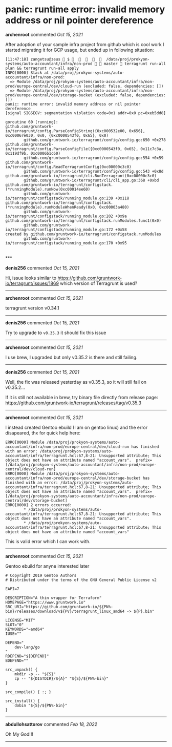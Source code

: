 # panic: runtime error: invalid memory address or nil pointer dereference

**archenroot** commented *Oct 15, 2021*

After adoption of your sample infra project from github which is cool work I started migrating it for GCP usage, but ended up in following situation:
```
[11:47:18] zangetsu@zeus  $           /data/proj/prokyon-systems/auto-accountant/infra/non-prod   master  terragrunt run-all plan && terragrunt run-all apply
INFO[0000] Stack at /data/proj/prokyon-systems/auto-accountant/infra/non-prod:
  => Module /data/proj/prokyon-systems/auto-accountant/infra/non-prod/europe-central/dev/cloud-run (excluded: false, dependencies: [])
  => Module /data/proj/prokyon-systems/auto-accountant/infra/non-prod/europe-central/dev/storage-bucket (excluded: false, dependencies: []) 
panic: runtime error: invalid memory address or nil pointer dereference
[signal SIGSEGV: segmentation violation code=0x1 addr=0x0 pc=0xeb5dd8]

goroutine 60 [running]:
github.com/gruntwork-io/terragrunt/config.ParseConfigString({0xc000532e00, 0x656}, 0xc00067e030, 0x0, {0xc0000543f0, 0x65}, 0x0)
        github.com/gruntwork-io/terragrunt/config/config.go:650 +0x278
github.com/gruntwork-io/terragrunt/config.ParseConfigFile({0xc0000543f0, 0x65}, 0x11c7c3a, 0x119df9b, 0xc0006b1c60)
        github.com/gruntwork-io/terragrunt/config/config.go:554 +0x59
github.com/gruntwork-io/terragrunt/config.ReadTerragruntConfig(0xc00000c3c0)
        github.com/gruntwork-io/terragrunt/config/config.go:543 +0x8d
github.com/gruntwork-io/terragrunt/cli.RunTerragrunt(0xc00000c3c0)
        github.com/gruntwork-io/terragrunt/cli/cli_app.go:368 +0xbd
github.com/gruntwork-io/terragrunt/configstack.(*runningModule).runNow(0xc00014ee60)
        github.com/gruntwork-io/terragrunt/configstack/running_module.go:239 +0x118
github.com/gruntwork-io/terragrunt/configstack.(*runningModule).runModuleWhenReady(0x0, 0xc00003a480)
        github.com/gruntwork-io/terragrunt/configstack/running_module.go:202 +0x9a
github.com/gruntwork-io/terragrunt/configstack.runModules.func1(0x0)
        github.com/gruntwork-io/terragrunt/configstack/running_module.go:172 +0x58
created by github.com/gruntwork-io/terragrunt/configstack.runModules
        github.com/gruntwork-io/terragrunt/configstack/running_module.go:170 +0x95

```
<br />
***


**denis256** commented *Oct 15, 2021*

Hi, issue looks similar to https://github.com/gruntwork-io/terragrunt/issues/1869
which version of Terragrunt is used?

***

**archenroot** commented *Oct 15, 2021*

terragrunt version v0.34.1
***

**denis256** commented *Oct 15, 2021*

Try to upgrade to `v0.35.3` it should fix this issue
***

**archenroot** commented *Oct 15, 2021*

I use brew, I upgraded but only  v0.35.2 is there and still failing. 
***

**denis256** commented *Oct 15, 2021*

Well, the fix was released yesterday as v0.35.3, so it will still fail on v0.35.2...

If it is still not available in brew, try binary file directly from release page: https://github.com/gruntwork-io/terragrunt/releases/tag/v0.35.3
***

**archenroot** commented *Oct 15, 2021*

I instead created Gentoo ebuild (I am on gentoo linux) and the error disapeared, thx for quick help here:
```
ERRO[0000] Module /data/proj/prokyon-systems/auto-accountant/infra/non-prod/europe-central/dev/cloud-run has finished with an error: /data/proj/prokyon-systems/auto-accountant/infra/terragrunt.hcl:67,8-21: Unsupported attribute; This object does not have an attribute named "account_vars".  prefix=[/data/proj/prokyon-systems/auto-accountant/infra/non-prod/europe-central/dev/cloud-run] 
ERRO[0000] Module /data/proj/prokyon-systems/auto-accountant/infra/non-prod/europe-central/dev/storage-bucket has finished with an error: /data/proj/prokyon-systems/auto-accountant/infra/terragrunt.hcl:67,8-21: Unsupported attribute; This object does not have an attribute named "account_vars".  prefix=[/data/proj/prokyon-systems/auto-accountant/infra/non-prod/europe-central/dev/storage-bucket] 
ERRO[0000] 2 errors occurred:
        * /data/proj/prokyon-systems/auto-accountant/infra/terragrunt.hcl:67,8-21: Unsupported attribute; This object does not have an attribute named "account_vars".
        * /data/proj/prokyon-systems/auto-accountant/infra/terragrunt.hcl:67,8-21: Unsupported attribute; This object does not have an attribute named "account_vars"
```
This is valid error which I can work with.
***

**archenroot** commented *Oct 15, 2021*

Gentoo ebuild for anyne interested later
```
# Copyright 2019 Gentoo Authors
# Distributed under the terms of the GNU General Public License v2

EAPI=7

DESCRIPTION="A thin wrapper for Terraform"
HOMEPAGE="https://www.gruntwork.io"
SRC_URI="https://github.com/gruntwork-io/${PN%-bin}/releases/download/v${PV}/terragrunt_linux_amd64 -> ${P}.bin"

LICENSE="MIT"
SLOT="0"
KEYWORDS="~amd64"
IUSE=""

DEPEND="
	dev-lang/go
"
RDEPEND="${DEPEND}"
BDEPEND=""

src_unpack() {
	mkdir -p -- "${S}"
	cp -- "${DISTDIR}/${A}" "${S}/${PN%-bin}"
}

src_compile() { :; }

src_install() {
	dobin "${S}/${PN%-bin}"
}
```
***

**abdullohsattorov** commented *Feb 18, 2022*

Oh My God!!!

***

